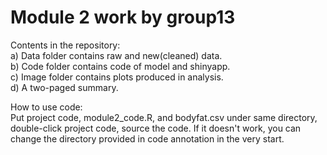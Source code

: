 # Module 2 work by group13
Contents in the repository: \
a) Data folder contains raw and new(cleaned) data. \
b) Code folder contains code of model and shinyapp. \
c) Image folder contains plots produced in analysis. \
d) A two-paged summary.

How to use code: \
Put project code, module2_code.R, and bodyfat.csv under same directory, double-click project code, source the code. If it doesn't work, you can change the directory provided in code annotation in the very start.
